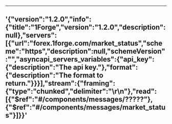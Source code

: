 ---
'{"version":"1.2.0","info":{"title":"1Forge","version":"1.2.0","description":null},"servers":[{"url":"forex.1forge.com\/market_status","scheme":"https","description":null,"schemeVersion":"","asyncapi_servers_variables":{"api_key":{"description":"The
  api key."},"format":{"description":"The format to return."}}}],"stream":{"framing":{"type":"chunked","delimiter":"\\r\\n"},"read":[{"$ref":"#\/components\/messages\/?????"},{"$ref":"#\/components\/messages\/market_status"}]}}'
---